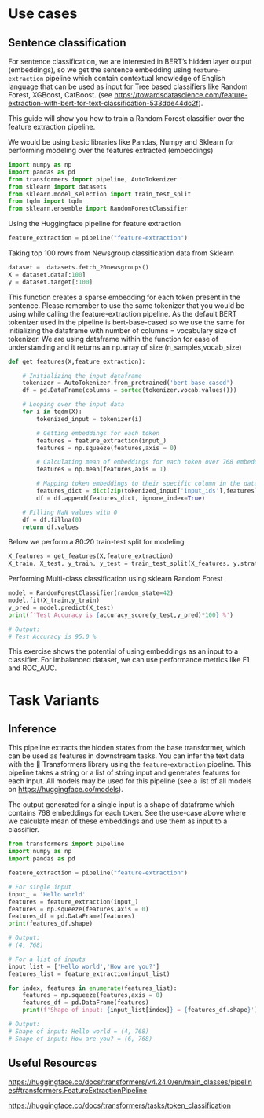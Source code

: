 # Use cases

## Sentence classification

For sentence classification, we are interested in BERT’s hidden layer output (embeddings), so we get the sentence embedding using
`feature-extraction` pipeline which contain contextual knowledge of English language that can be used as input for Tree based classifiers like Random Forest, XGBoost, CatBoost. 
(see https://towardsdatascience.com/feature-extraction-with-bert-for-text-classification-533dde44dc2f).

This guide will show you how to train a Random Forest classifier over the feature extraction pipeline.

We would be using basic libraries like Pandas, Numpy and Sklearn for performing modeling over the features extracted (embeddings)
```python
import numpy as np
import pandas as pd
from transformers import pipeline, AutoTokenizer
from sklearn import datasets
from sklearn.model_selection import train_test_split
from tqdm import tqdm
from sklearn.ensemble import RandomForestClassifier
```

Using the Huggingface pipeline for feature extraction

```python
feature_extraction = pipeline("feature-extraction")
```

Taking top 100 rows from Newsgroup classification data from Sklearn

```python
dataset =  datasets.fetch_20newsgroups()
X = dataset.data[:100]
y = dataset.target[:100]
```
This function creates a sparse embedding for each token present in the sentence. Please remember to use the same tokenizer that you would be using while calling the feature-extraction pipeline. As the default BERT tokenizer used in the pipeline is bert-base-cased so we use the same for initializing the dataframe with number of columns = vocabulary size of tokenizer. We are using dataframe within the function for ease of understanding and it returns an np.array of size (n_samples,vocab_size)

```python
def get_features(X,feature_extraction):

    # Initializing the input dataframe
    tokenizer = AutoTokenizer.from_pretrained('bert-base-cased')
    df = pd.DataFrame(columns = sorted(tokenizer.vocab.values()))

    # Looping over the input data
    for i in tqdm(X):
        tokenized_input = tokenizer(i)

        # Getting embeddings for each token
        features = feature_extraction(input_)
        features = np.squeeze(features,axis = 0)

        # Calculating mean of embeddings for each token over 768 embedding values
        features = np.mean(features,axis = 1)

        # Mapping token embeddings to their specific column in the data-frame
        features_dict = dict(zip(tokenized_input['input_ids'],features))
        df = df.append(features_dict, ignore_index=True)

    # Filling NaN values with 0
    df = df.fillna(0)
    return df.values
```
Below we perform a 80:20 train-test split for modeling

```python
X_features = get_features(X,feature_extraction)
X_train, X_test, y_train, y_test = train_test_split(X_features, y,stratify = y, test_size=0.2, random_state=42)
```

Performing Multi-class classification using sklearn Random Forest

```python
model = RandomForestClassifier(random_state=42)
model.fit(X_train,y_train)
y_pred = model.predict(X_test)
print(f'Test Accuracy is {accuracy_score(y_test,y_pred)*100} %')

# Output:
# Test Accuracy is 95.0 %
```
This exercise shows the potential of using embeddings as an input to a classifier. For imbalanced dataset, we can use performance metrics like F1 and ROC_AUC.


# Task Variants

## Inference

This pipeline extracts the hidden states from the base transformer, which can be used as features in downstream tasks. You can infer the text data with the 🤗 Transformers library using the `feature-extraction` pipeline. This pipeline takes a string or a list of string input and generates features for each input. All models may be used for this pipeline (see a list of all models on https://huggingface.co/models).

The output generated for a single input is a shape of dataframe which contains 768 embeddings for each token. See the use-case above where we calculate mean of these embeddings and use them as input to a classifier.

```python
from transformers import pipeline
import numpy as np
import pandas as pd

feature_extraction = pipeline("feature-extraction")

# For single input
input_ = 'Hello world'
features = feature_extraction(input_)
features = np.squeeze(features,axis = 0)
features_df = pd.DataFrame(features)
print(features_df.shape)

# Output:
# (4, 768)

# For a list of inputs
input_list = ['Hello world','How are you?']
features_list = feature_extraction(input_list)

for index, features in enumerate(features_list):
    features = np.squeeze(features,axis = 0)
    features_df = pd.DataFrame(features)
    print(f'Shape of input: {input_list[index]} = {features_df.shape}')

# Output:
# Shape of input: Hello world = (4, 768)
# Shape of input: How are you? = (6, 768)
```
## Useful Resources

https://huggingface.co/docs/transformers/v4.24.0/en/main_classes/pipelines#transformers.FeatureExtractionPipeline

https://huggingface.co/docs/transformers/tasks/token_classification